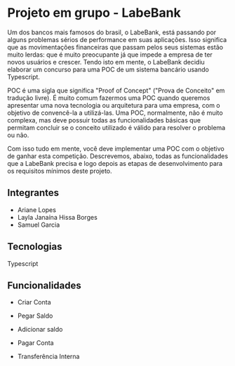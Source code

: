 # Projeto em grupo - LabeBank

Um dos bancos mais famosos do brasil, o LabeBank, está passando por alguns problemas sérios de performance em suas aplicações. Isso significa que as movimentações financeiras que passam pelos seus sistemas estão muito lerdas: que é muito preocupante já que impede a empresa de ter novos usuários e crescer. Tendo isto em mente, o LabeBank decidiu elaborar um concurso para uma POC de um sistema bancário usando Typescript.

POC é uma sigla que significa "Proof of Concept" ("Prova de Conceito" em tradução livre). É muito comum fazermos uma POC quando queremos apresentar uma nova tecnologia ou arquitetura para uma empresa, com o objetivo de convencê-la a utilizá-las. Uma POC, normalmente, não é muito complexa, mas deve possuir todas as funcionalidades básicas que permitam concluir se o conceito utilizado é válido para resolver o problema ou não. 

Com isso tudo em mente, você deve implementar uma POC com o objetivo de ganhar esta competição. Descrevemos, abaixo, todas as funcionalidades que a LabeBank precisa e logo depois as etapas de desenvolvimento para os requisitos mínimos deste projeto.

## Integrantes
- Ariane Lopes
- Layla Janaína Hissa Borges
- Samuel Garcia

## Tecnologias
Typescript

## Funcionalidades

- Criar Conta
    
- Pegar Saldo
    
    
- Adicionar saldo
    
    
- Pagar Conta
    
- Transferência Interna
   
   
